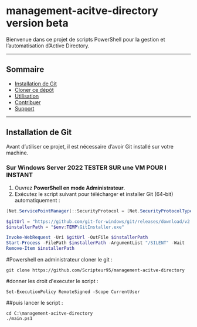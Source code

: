 # management-acitve-directory version beta
Bienvenue dans ce projet de scripts PowerShell pour la gestion et l’automatisation d’Active Directory.

---

## Sommaire

- [Installation de Git](#installation-de-git)  
- [Cloner ce dépôt](#cloner-ce-dépôt)  
- [Utilisation](#utilisation)  
- [Contribuer](#contribuer)  
- [Support](#support)

---

## Installation de Git

Avant d’utiliser ce projet, il est nécessaire d’avoir Git installé sur votre machine.

### Sur Windows Server 2022 TESTER SUR une VM POUR l INSTANT

1. Ouvrez **PowerShell en mode Administrateur**.
2. Exécutez le script suivant pour télécharger et installer Git (64-bit) automatiquement :

```powershell
[Net.ServicePointManager]::SecurityProtocol = [Net.SecurityProtocolType]::Tls12

$gitUrl = "https://github.com/git-for-windows/git/releases/download/v2.44.0.windows.1/Git-2.44.0-64-bit.exe"
$installerPath = "$env:TEMP\GitInstaller.exe"

Invoke-WebRequest -Uri $gitUrl -OutFile $installerPath
Start-Process -FilePath $installerPath -ArgumentList "/SILENT" -Wait
Remove-Item $installerPath
```
#Powershell en administrateur cloner le git :
```
git clone https://github.com/Scripteur95/management-acitve-directory
```
#donner les droit d'executer le script :
```
Set-ExecutionPolicy RemoteSigned -Scope CurrentUser
```
##puis lancer le script :
```
cd C:\management-acitve-directory
./main.ps1
```
